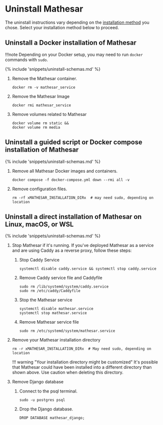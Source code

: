 # Uninstall Mathesar

The uninstall instructions vary depending on the [installation method](../index.md#install-mathesar) you chose. Select your installation method below to proceed.

## Uninstall a Docker installation of Mathesar

!!!note
    Depending on your Docker setup, you may need to run `docker` commands with `sudo`.

{% include 'snippets/uninstall-schemas.md' %}

1. Remove the Mathesar container.

    ```
    docker rm -v mathesar_service
    ```

1. Remove the Mathesar Image

    ```
    docker rmi mathesar_service
    ```

1. Remove volumes related to Mathesar

    ```
    docker volume rm static &&
    docker volume rm media
    ```


## Uninstall a guided script or Docker compose installation of Mathesar

{% include 'snippets/uninstall-schemas.md' %}

1. Remove all Mathesar Docker images and containers.

    ```
    docker compose -f docker-compose.yml down --rmi all -v
    ```

1. Remove configuration files.

    ```
    rm -rf xMATHESAR_INSTALLATION_DIRx  # may need sudo, depending on location
    ```


## Uninstall a direct installation of Mathesar on Linux, macOS, or WSL

{% include 'snippets/uninstall-schemas.md' %}

1. Stop Mathesar if it's running. If you've deployed Mathesar as a service and are using Caddy as a reverse proxy, follow these steps:

    1. Stop Caddy Service
        ```
        systemctl disable caddy.service && systemctl stop caddy.service
        ```

    1. Remove Caddy service file and Caddyfile

        ```
        sudo rm /lib/systemd/system/caddy.service
        sudo rm /etc/caddy/Caddyfile
        ```

    1. Stop the Mathesar service

        ```
        systemctl disable mathesar.service
        systemctl stop mathesar.service
        ```

    1. Remove Mathesar service file

        ```
        sudo rm /etc/systemd/system/mathesar.service
        ```

1. Remove your Mathesar installation directory

    ```
    rm -r xMATHESAR_INSTALLATION_DIRx  # May need sudo, depending on location
    ```

    !!! warning "Your installation directory might be customized"
        It's possible that Mathesar could have been installed into a different directory than shown above. Use caution when deleting this directory.

1. Remove Django database

    1. Connect to the psql terminal.

        ```
        sudo -u postgres psql
        ```
    
    2. Drop the Django database.

        ```postgresql
        DROP DATABASE mathesar_django;
        ```
